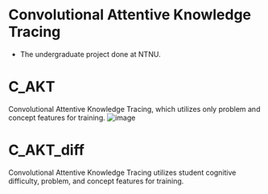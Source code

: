 # Convolutional Attentive Knowledge Tracing
* The undergraduate project done at NTNU.
# C_AKT
Convolutional Attentive Knowledge Tracing, which utilizes only problem and concept features for training.
![image](https://github.com/user-attachments/assets/21a75c94-6dc5-4f9b-a854-5cbe9af29448)

# C_AKT_diff
Convolutional Attentive Knowledge Tracing utilizes student cognitive difficulty, problem, and concept features for training.


